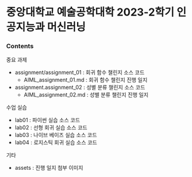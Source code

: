 # 중앙대학교 예술공학대학 2023-2학기 인공지능과 머신러닝

### Contents

중요 과제

- assignment/assignment_01 : 회귀 함수 챌린지 소스 코드
    - AIML_assignment_01.md : 회귀 함수 챌린지 진행 일지
- assignment.assignment_02 : 성별 분류 챌린지 소스 코드
    - AIML_assignment_02.md : 성별 분류 챌린지 진행 일지

수업 실습

- lab01 : 파이썬 실습 소스 코드
- lab02 : 선형 회귀 실습 소스 코드
- lab03 : 나이브 베이즈 실습 소스 코드
- lab04 : 로지스틱 회귀 실습 소스 코드

기타

- assets : 진행 일지 첨부 이미지